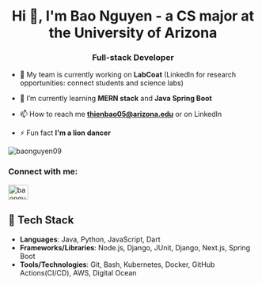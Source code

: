 <h1 align="center">Hi 👋, I'm Bao Nguyen - a CS major at the University of Arizona</h1>
<h3 align="center">Full-stack Developer</h3>

- 🔭 My team is currently working on **LabCoat** (LinkedIn for research opportunities: connect students and science labs)

- 🌱 I’m currently learning **MERN stack** and **Java Spring Boot**

- 📫 How to reach me **thienbao05@arizona.edu** or on LinkedIn

- ⚡ Fun fact **I'm a lion dancer**

<p><img align="center" src="https://github-readme-streak-stats.herokuapp.com/?user=baonguyen09&" alt="baonguyen09" /></p>

<h3 align="left">Connect with me:</h3>
<p align="left">
<a href="https://linkedin.com/in/baonguyen05" target="blank"><img align="center" src="https://raw.githubusercontent.com/rahuldkjain/github-profile-readme-generator/master/src/images/icons/Social/linked-in-alt.svg" alt="baonguyen05" height="30" width="40" /></a>
</p>

## 🌱 Tech Stack

- **Languages**: Java, Python, JavaScript, Dart
- **Frameworks/Libraries**: Node.js, Django, JUnit, Django, Next.js, Spring Boot
- **Tools/Technologies**: Git, Bash, Kubernetes, Docker, GitHub Actions(CI/CD), AWS, Digital Ocean
